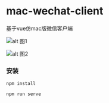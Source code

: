 mac-wechat-client
===============
基于vue仿mac版微信客户端

![alt 图1](http://static.eye-note.com/mac-wechat-1.jpg)

![alt 图2](http://static.eye-note.com/mac-wechat-2.jpg)

### 安装
```
npm install

npm run serve

```
